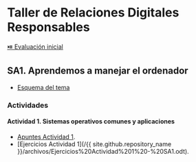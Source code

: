 # Taller de Relaciones Digitales Responsables

[⏯️ Evaluación inicial](https://forms.office.com/e/q78VYd3dCH)

## SA1. Aprendemos a manejar el ordenador

- [Esquema del tema](https://view.genial.ly/5ee2170a4e53e40d7c49c15e/interactive-content-sistemas-operativos-mapa)
<!--
- [DESCARGA EL LIBRO DE EJERCICIOS DE LA SA1](/{{ site.github.repository_name }}/archivos/SA1%20-%20ORGANIZACIÓN%20DE%20LA%20INFORMACIÓN.Ejercicios.odt)
-->

### Actividades

#### Actividad 1. Sistemas operativos comunes y aplicaciones

- [Apuntes Actividad 1](http://vishub.org/excursions/5305).
- [Ejercicios Actividad 1](/{{ site.github.repository_name }}/archivos/Ejercicios%20Actividad%201%20-%20SA1.odt).